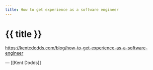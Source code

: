 ```yaml
---
title: How to get experience as a software engineer
---
```


# {{ title }}

https://kentcdodds.com/blog/how-to-get-experience-as-a-software-engineer

— [[Kent Dodds]]